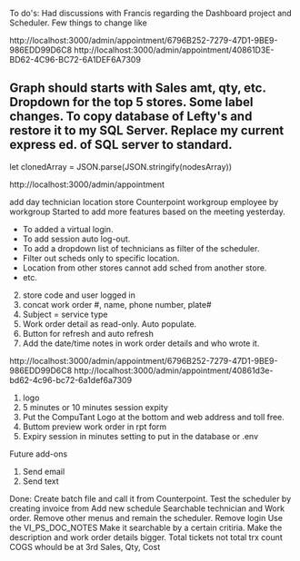 To do's:
Had discussions with Francis regarding the Dashboard project and Scheduler. Few things to change like

http://localhost:3000/admin/appointment/6796B252-7279-47D1-9BE9-986EDD99D6C8
http://localhost:3000/admin/appointment/40861D3E-BD62-4C96-BC72-6A1DEF6A7309


Graph should starts with Sales amt, qty, etc.
Dropdown for the top 5 stores.
Some label changes.
To copy database of Lefty's and restore it to my SQL Server.
Replace my current express ed. of SQL server to standard.
----------------------------
let clonedArray = JSON.parse(JSON.stringify(nodesArray))



http://localhost:3000/admin/appointment

add day
technician
location
store
Counterpoint workgroup
employee by workgroup
Started to add more features based on the meeting yesterday.
 * To added a virtual login.
 * To add session auto log-out.
 * To add a dropdown list of technicians as filter of the scheduler.
 * Filter out scheds only to specific location.
 * Location from other stores cannot add sched from another store.
 * etc.
2. store code and user logged in
4. concat work order #, name, phone number, plate#
6. Subject = service type
7. Work order detail as read-only. Auto populate.
8. Button for refresh and auto refresh 
9. Add the date/time notes in work order details and who wrote it.

 http://localhost:3000/admin/appointment/6796B252-7279-47D1-9BE9-986EDD99D6C8
http://localhost:3000/admin/appointment/40861d3e-bd62-4c96-bc72-6a1def6a7309
1. logo
3. 5 minutes or 10 minutes session expity
5. Put the CompuTant Logo at the bottom and web address and toll free.
10. Buttom preview work order in rpt form
11. Expiry session in minutes setting to put in the database or .env


Future add-ons
1. Send email
2. Send text




Done:
Create batch file and call it from Counterpoint.
Test the scheduler by creating invoice from
Add new schedule
Searchable technician and Work order.
Remove other menus and remain the scheduler.
Remove login
Use the VI_PS_DOC_NOTES
Make it searchable by a certain critiria.
Make the description and work order details bigger.
Total tickets not total trx count
COGS whould be at 3rd
Sales, Qty, Cost